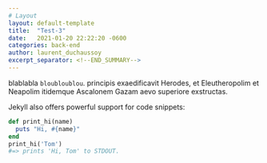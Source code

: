 ```yaml
---
# Layout
layout: default-template
title:  "Test-3"
date:   2021-01-20 22:22:20 -0600
categories: back-end
author: laurent_duchaussoy
excerpt_separator: <!--END_SUMMARY-->
---
```

blablabla `bloubloublou`.
principis exaedificavit Herodes, et Eleutheropolim et Neapolim itidemque Ascalonem Gazam aevo superiore exstructas.
<!--END_SUMMARY-->
Jekyll also offers powerful support for code snippets:

```ruby
def print_hi(name)
  puts "Hi, #{name}"
end
print_hi('Tom')
#=> prints 'Hi, Tom' to STDOUT.
```